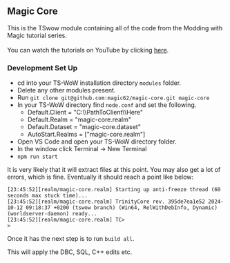 ## Magic Core
This is the TSwow module containing all of the code from the Modding with Magic tutorial series.
<br>
<br>
You can watch the tutorials on YouTube by clicking [here](https://www.youtube.com/playlist?list=PL-Xn4gyJ8gY-SrW6eRvtH8Ev8hS1u6pDT).

### Development Set Up
- cd into your TS-WoW installation directory `modules` folder.
- Delete any other modules present.
- Run `git clone git@github.com:magic62/magic-core.git magic-core`
- In your TS-WoW directory find `node.conf` and set the following.
    - Default.Client = "C:\\\PathToClient\\\Here"
    - Default.Realm = "magic-core.realm"
    - Default.Dataset = "magic-core.dataset"
    - AutoStart.Realms = ["magic-core.realm"]
- Open VS Code and open your TS-WoW directory folder.
- In the window click Terminal -> New Terminal
- `npm run start`

It is very likely that it will extract files at this point. You may also get a lot of errors, which is fine. Eventually it should reach a point like below:

```
[23:45:52][realm/magic-core.realm] Starting up anti-freeze thread (60 seconds max stuck time)...
[23:45:52][realm/magic-core.realm] TrinityCore rev. 395de7ea1e52 2024-10-12 09:18:37 +0200 (tswow branch) (Win64, RelWithDebInfo, Dynamic) (worldserver-daemon) ready...
[23:45:52][realm/magic-core.realm] TC>
>
```

Once it has the next step is to run `build all`.

This will apply the DBC, SQL, C++ edits etc. 
